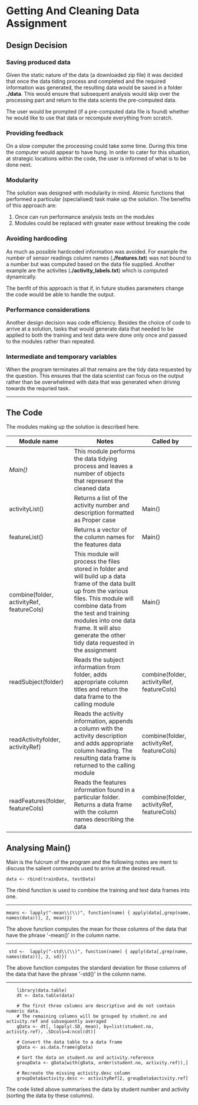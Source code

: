 Getting And Cleaning Data Assignment
====================================

Design Decision
---------------

### Saving produced data

Given the static nature of the data (a downloaded zip file) it was decided that once the data tiding process and completed and the required information was generated, the resulting data would be saved in a folder __./data__. This would ensure that subsequent analysis would skip over the processing part and return to the data scients the pre-computed data.

The user would be prompted (if a pre-computed data file is found) whether he would like to use that data or recompute everything from scratch.

### Providing feedback

On a slow computer the processing could take some time. During this time the computer would appear to have hung. In order to cater for this situation, at strategic locations within the code, the user is informed of what is to be done next. 

### Modularity

The solution was designed with modularity in mind. Atomic functions that performed a particular (specialised) task make up the solution. The benefits of this approach are:
1. Once can run performance analysis tests on the modules
2. Modules could be replaced with greater ease without breaking the code


### Avoiding hardcoding

As much as possible hardcoded information was avoided. For example the number of sensor readings column names (__./features.txt__) was not bound to a number but was computed based on the data file supplied. Another example are the activites (__./activity_labels.txt__) which is computed dynamically.

The benfit of this approach is that if, in future studies parameters change the code would be able to handle the output.

### Performance considerations

Another design decision was code efficiency. Besides the choice of code to arrive at a solution, tasks that would generate data that needed to be applied to both the training and test data were done only once and passed to the modules rather than repeated.

### Intermediate and temporary variables

When the program terminates all that remains are the tidy data requested by the question. This ensures that the data scientist can focus on the output rather than be overwhelmed with data that was generated when driving towards the requried task.

----

The Code
--------

The modules making up the solution is described here.

Module name | Notes | Called by
----------- | ----- | ---------
_Main()_ | This module performs the data tidying process and leaves a number of objects that represent the cleaned data |
activityList() | Returns a list of the activity number and description formatted as Proper case | Main()
featureList() | Returns a vector of the column names for the features data  | Main()
combine(folder, activityRef, featureCols) | This module will process the files stored in folder and will build up a data frame of the data built up from the various files. This module will combine data from the test and training modules into one data frame. It will also generate the other tidy data requested in the assignment | Main()
readSubject(folder) | Reads the subject information from folder, adds appropriate column titles and return the data frame to the calling module | combine(folder, activityRef, featureCols)
readActivityfolder, activityRef) | Reads the activity information, appends a column with the activity description and adds appropriate column heading. The resulting data frame is returned to the calling module | combine(folder, activityRef, featureCols)
readFeatures(folder, featureCols) | Reads the features information found in a particular folder. Returns a data frame with the column names describing the data | combine(folder, activityRef, featureCols)


Analysing Main()
----------------

Main is the fulcrum of the program and the following notes are ment to discuss the salient commands used to arrive at the desired result.

```
data <- rbind(trainData, testData)
```

The rbind function is used to combine the training and test data frames into one.

---


```
means <- lapply("-mean\\(\\)", function(name) { apply(data[,grep(name, names(data))], 2, mean)})
```
    
The above function computes the mean for those columns of the data that have the phrase '-mean()' in the column name. 

---

```
 std <-  lapply("-std\\(\\)", function(name) { apply(data[,grep(name, names(data))], 2, sd)})
```

The above function computes the standard deviation for those columns of the data that have the phrase '-std()' in the column name.

---

```
    library(data.table)
    dt <- data.table(data)
    
    # The first three columns are descriptive and do not contain numeric data. 
    # The remaining columns will be grouped by student.no and activity.ref and subsequently averaged 
    gData <- dt[, lapply(.SD, mean), by=list(student.no, activity.ref), .SDcols=4:ncol(dt)]
    
    # Convert the data table to a data frame
    gData <- as.data.frame(gData)
    
    # Sort the data on student.no and activity.reference
    groupData <- gData[with(gData, order(student.no, activity.ref)),]
    
    # Recreate the missing activity.desc column
    groupData$activity.desc <- activityRef[2, groupData$activity.ref]
```

The code listed above summarises the data by student number and activity (sorting the data by these columns).
